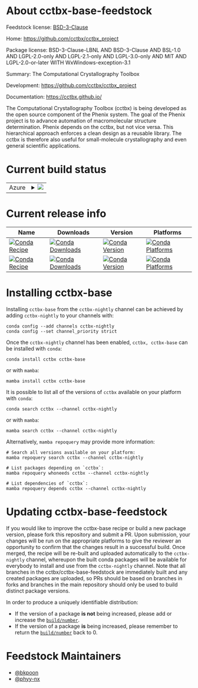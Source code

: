 About cctbx-base-feedstock
==========================

Feedstock license: [BSD-3-Clause](https://github.com/cctbx/nightly-feedstock/blob/main/LICENSE.txt)

Home: https://github.com/cctbx/cctbx_project

Package license: BSD-3-Clause-LBNL AND BSD-3-Clause AND BSL-1.0 AND LGPL-2.0-only AND LGPL-2.1-only AND LGPL-3.0-only AND MIT AND LGPL-2.0-or-later WITH WxWindows-exception-3.1

Summary: The Computational Crystallography Toolbox

Development: https://github.com/cctbx/cctbx_project

Documentation: https://cctbx.github.io/

The Computational Crystallography Toolbox (cctbx) is being developed
as the open source component of the Phenix system. The goal of the
Phenix project is to advance automation of macromolecular structure
determination. Phenix depends on the cctbx, but not vice versa. This
hierarchical approach enforces a clean design as a reusable library.
The cctbx is therefore also useful for small-molecule crystallography
and even general scientific applications.


Current build status
====================


<table>
    
  <tr>
    <td>Azure</td>
    <td>
      <details>
        <summary>
          <a href="https://dev.azure.com/cctbx-release/feedstock-builds/_build/latest?definitionId=11&branchName=main">
            <img src="https://dev.azure.com/cctbx-release/feedstock-builds/_apis/build/status/nightly-feedstock?branchName=main">
          </a>
        </summary>
        <table>
          <thead><tr><th>Variant</th><th>Status</th></tr></thead>
          <tbody><tr>
              <td>linux_64_numpy2.0python3.10.____cpython</td>
              <td>
                <a href="https://dev.azure.com/cctbx-release/feedstock-builds/_build/latest?definitionId=11&branchName=main">
                  <img src="https://dev.azure.com/cctbx-release/feedstock-builds/_apis/build/status/nightly-feedstock?branchName=main&jobName=linux&configuration=linux%20linux_64_numpy2.0python3.10.____cpython" alt="variant">
                </a>
              </td>
            </tr><tr>
              <td>linux_64_numpy2.0python3.11.____cpython</td>
              <td>
                <a href="https://dev.azure.com/cctbx-release/feedstock-builds/_build/latest?definitionId=11&branchName=main">
                  <img src="https://dev.azure.com/cctbx-release/feedstock-builds/_apis/build/status/nightly-feedstock?branchName=main&jobName=linux&configuration=linux%20linux_64_numpy2.0python3.11.____cpython" alt="variant">
                </a>
              </td>
            </tr><tr>
              <td>linux_64_numpy2.0python3.12.____cpython</td>
              <td>
                <a href="https://dev.azure.com/cctbx-release/feedstock-builds/_build/latest?definitionId=11&branchName=main">
                  <img src="https://dev.azure.com/cctbx-release/feedstock-builds/_apis/build/status/nightly-feedstock?branchName=main&jobName=linux&configuration=linux%20linux_64_numpy2.0python3.12.____cpython" alt="variant">
                </a>
              </td>
            </tr><tr>
              <td>linux_64_numpy2.0python3.9.____cpython</td>
              <td>
                <a href="https://dev.azure.com/cctbx-release/feedstock-builds/_build/latest?definitionId=11&branchName=main">
                  <img src="https://dev.azure.com/cctbx-release/feedstock-builds/_apis/build/status/nightly-feedstock?branchName=main&jobName=linux&configuration=linux%20linux_64_numpy2.0python3.9.____cpython" alt="variant">
                </a>
              </td>
            </tr><tr>
              <td>linux_64_numpy2python3.13.____cp313</td>
              <td>
                <a href="https://dev.azure.com/cctbx-release/feedstock-builds/_build/latest?definitionId=11&branchName=main">
                  <img src="https://dev.azure.com/cctbx-release/feedstock-builds/_apis/build/status/nightly-feedstock?branchName=main&jobName=linux&configuration=linux%20linux_64_numpy2python3.13.____cp313" alt="variant">
                </a>
              </td>
            </tr><tr>
              <td>linux_aarch64_numpy2.0python3.10.____cpython</td>
              <td>
                <a href="https://dev.azure.com/cctbx-release/feedstock-builds/_build/latest?definitionId=11&branchName=main">
                  <img src="https://dev.azure.com/cctbx-release/feedstock-builds/_apis/build/status/nightly-feedstock?branchName=main&jobName=linux&configuration=linux%20linux_aarch64_numpy2.0python3.10.____cpython" alt="variant">
                </a>
              </td>
            </tr><tr>
              <td>linux_aarch64_numpy2.0python3.11.____cpython</td>
              <td>
                <a href="https://dev.azure.com/cctbx-release/feedstock-builds/_build/latest?definitionId=11&branchName=main">
                  <img src="https://dev.azure.com/cctbx-release/feedstock-builds/_apis/build/status/nightly-feedstock?branchName=main&jobName=linux&configuration=linux%20linux_aarch64_numpy2.0python3.11.____cpython" alt="variant">
                </a>
              </td>
            </tr><tr>
              <td>linux_aarch64_numpy2.0python3.12.____cpython</td>
              <td>
                <a href="https://dev.azure.com/cctbx-release/feedstock-builds/_build/latest?definitionId=11&branchName=main">
                  <img src="https://dev.azure.com/cctbx-release/feedstock-builds/_apis/build/status/nightly-feedstock?branchName=main&jobName=linux&configuration=linux%20linux_aarch64_numpy2.0python3.12.____cpython" alt="variant">
                </a>
              </td>
            </tr><tr>
              <td>linux_aarch64_numpy2.0python3.9.____cpython</td>
              <td>
                <a href="https://dev.azure.com/cctbx-release/feedstock-builds/_build/latest?definitionId=11&branchName=main">
                  <img src="https://dev.azure.com/cctbx-release/feedstock-builds/_apis/build/status/nightly-feedstock?branchName=main&jobName=linux&configuration=linux%20linux_aarch64_numpy2.0python3.9.____cpython" alt="variant">
                </a>
              </td>
            </tr><tr>
              <td>linux_aarch64_numpy2python3.13.____cp313</td>
              <td>
                <a href="https://dev.azure.com/cctbx-release/feedstock-builds/_build/latest?definitionId=11&branchName=main">
                  <img src="https://dev.azure.com/cctbx-release/feedstock-builds/_apis/build/status/nightly-feedstock?branchName=main&jobName=linux&configuration=linux%20linux_aarch64_numpy2python3.13.____cp313" alt="variant">
                </a>
              </td>
            </tr><tr>
              <td>linux_ppc64le_numpy2.0python3.10.____cpython</td>
              <td>
                <a href="https://dev.azure.com/cctbx-release/feedstock-builds/_build/latest?definitionId=11&branchName=main">
                  <img src="https://dev.azure.com/cctbx-release/feedstock-builds/_apis/build/status/nightly-feedstock?branchName=main&jobName=linux&configuration=linux%20linux_ppc64le_numpy2.0python3.10.____cpython" alt="variant">
                </a>
              </td>
            </tr><tr>
              <td>linux_ppc64le_numpy2.0python3.11.____cpython</td>
              <td>
                <a href="https://dev.azure.com/cctbx-release/feedstock-builds/_build/latest?definitionId=11&branchName=main">
                  <img src="https://dev.azure.com/cctbx-release/feedstock-builds/_apis/build/status/nightly-feedstock?branchName=main&jobName=linux&configuration=linux%20linux_ppc64le_numpy2.0python3.11.____cpython" alt="variant">
                </a>
              </td>
            </tr><tr>
              <td>linux_ppc64le_numpy2.0python3.12.____cpython</td>
              <td>
                <a href="https://dev.azure.com/cctbx-release/feedstock-builds/_build/latest?definitionId=11&branchName=main">
                  <img src="https://dev.azure.com/cctbx-release/feedstock-builds/_apis/build/status/nightly-feedstock?branchName=main&jobName=linux&configuration=linux%20linux_ppc64le_numpy2.0python3.12.____cpython" alt="variant">
                </a>
              </td>
            </tr><tr>
              <td>linux_ppc64le_numpy2.0python3.9.____cpython</td>
              <td>
                <a href="https://dev.azure.com/cctbx-release/feedstock-builds/_build/latest?definitionId=11&branchName=main">
                  <img src="https://dev.azure.com/cctbx-release/feedstock-builds/_apis/build/status/nightly-feedstock?branchName=main&jobName=linux&configuration=linux%20linux_ppc64le_numpy2.0python3.9.____cpython" alt="variant">
                </a>
              </td>
            </tr><tr>
              <td>linux_ppc64le_numpy2python3.13.____cp313</td>
              <td>
                <a href="https://dev.azure.com/cctbx-release/feedstock-builds/_build/latest?definitionId=11&branchName=main">
                  <img src="https://dev.azure.com/cctbx-release/feedstock-builds/_apis/build/status/nightly-feedstock?branchName=main&jobName=linux&configuration=linux%20linux_ppc64le_numpy2python3.13.____cp313" alt="variant">
                </a>
              </td>
            </tr><tr>
              <td>osx_64_numpy2.0python3.10.____cpython</td>
              <td>
                <a href="https://dev.azure.com/cctbx-release/feedstock-builds/_build/latest?definitionId=11&branchName=main">
                  <img src="https://dev.azure.com/cctbx-release/feedstock-builds/_apis/build/status/nightly-feedstock?branchName=main&jobName=osx&configuration=osx%20osx_64_numpy2.0python3.10.____cpython" alt="variant">
                </a>
              </td>
            </tr><tr>
              <td>osx_64_numpy2.0python3.11.____cpython</td>
              <td>
                <a href="https://dev.azure.com/cctbx-release/feedstock-builds/_build/latest?definitionId=11&branchName=main">
                  <img src="https://dev.azure.com/cctbx-release/feedstock-builds/_apis/build/status/nightly-feedstock?branchName=main&jobName=osx&configuration=osx%20osx_64_numpy2.0python3.11.____cpython" alt="variant">
                </a>
              </td>
            </tr><tr>
              <td>osx_64_numpy2.0python3.12.____cpython</td>
              <td>
                <a href="https://dev.azure.com/cctbx-release/feedstock-builds/_build/latest?definitionId=11&branchName=main">
                  <img src="https://dev.azure.com/cctbx-release/feedstock-builds/_apis/build/status/nightly-feedstock?branchName=main&jobName=osx&configuration=osx%20osx_64_numpy2.0python3.12.____cpython" alt="variant">
                </a>
              </td>
            </tr><tr>
              <td>osx_64_numpy2.0python3.9.____cpython</td>
              <td>
                <a href="https://dev.azure.com/cctbx-release/feedstock-builds/_build/latest?definitionId=11&branchName=main">
                  <img src="https://dev.azure.com/cctbx-release/feedstock-builds/_apis/build/status/nightly-feedstock?branchName=main&jobName=osx&configuration=osx%20osx_64_numpy2.0python3.9.____cpython" alt="variant">
                </a>
              </td>
            </tr><tr>
              <td>osx_64_numpy2python3.13.____cp313</td>
              <td>
                <a href="https://dev.azure.com/cctbx-release/feedstock-builds/_build/latest?definitionId=11&branchName=main">
                  <img src="https://dev.azure.com/cctbx-release/feedstock-builds/_apis/build/status/nightly-feedstock?branchName=main&jobName=osx&configuration=osx%20osx_64_numpy2python3.13.____cp313" alt="variant">
                </a>
              </td>
            </tr><tr>
              <td>osx_arm64_numpy2.0python3.10.____cpython</td>
              <td>
                <a href="https://dev.azure.com/cctbx-release/feedstock-builds/_build/latest?definitionId=11&branchName=main">
                  <img src="https://dev.azure.com/cctbx-release/feedstock-builds/_apis/build/status/nightly-feedstock?branchName=main&jobName=osx&configuration=osx%20osx_arm64_numpy2.0python3.10.____cpython" alt="variant">
                </a>
              </td>
            </tr><tr>
              <td>osx_arm64_numpy2.0python3.11.____cpython</td>
              <td>
                <a href="https://dev.azure.com/cctbx-release/feedstock-builds/_build/latest?definitionId=11&branchName=main">
                  <img src="https://dev.azure.com/cctbx-release/feedstock-builds/_apis/build/status/nightly-feedstock?branchName=main&jobName=osx&configuration=osx%20osx_arm64_numpy2.0python3.11.____cpython" alt="variant">
                </a>
              </td>
            </tr><tr>
              <td>osx_arm64_numpy2.0python3.12.____cpython</td>
              <td>
                <a href="https://dev.azure.com/cctbx-release/feedstock-builds/_build/latest?definitionId=11&branchName=main">
                  <img src="https://dev.azure.com/cctbx-release/feedstock-builds/_apis/build/status/nightly-feedstock?branchName=main&jobName=osx&configuration=osx%20osx_arm64_numpy2.0python3.12.____cpython" alt="variant">
                </a>
              </td>
            </tr><tr>
              <td>osx_arm64_numpy2.0python3.9.____cpython</td>
              <td>
                <a href="https://dev.azure.com/cctbx-release/feedstock-builds/_build/latest?definitionId=11&branchName=main">
                  <img src="https://dev.azure.com/cctbx-release/feedstock-builds/_apis/build/status/nightly-feedstock?branchName=main&jobName=osx&configuration=osx%20osx_arm64_numpy2.0python3.9.____cpython" alt="variant">
                </a>
              </td>
            </tr><tr>
              <td>osx_arm64_numpy2python3.13.____cp313</td>
              <td>
                <a href="https://dev.azure.com/cctbx-release/feedstock-builds/_build/latest?definitionId=11&branchName=main">
                  <img src="https://dev.azure.com/cctbx-release/feedstock-builds/_apis/build/status/nightly-feedstock?branchName=main&jobName=osx&configuration=osx%20osx_arm64_numpy2python3.13.____cp313" alt="variant">
                </a>
              </td>
            </tr><tr>
              <td>win_64_numpy2.0python3.10.____cpython</td>
              <td>
                <a href="https://dev.azure.com/cctbx-release/feedstock-builds/_build/latest?definitionId=11&branchName=main">
                  <img src="https://dev.azure.com/cctbx-release/feedstock-builds/_apis/build/status/nightly-feedstock?branchName=main&jobName=win&configuration=win%20win_64_numpy2.0python3.10.____cpython" alt="variant">
                </a>
              </td>
            </tr><tr>
              <td>win_64_numpy2.0python3.11.____cpython</td>
              <td>
                <a href="https://dev.azure.com/cctbx-release/feedstock-builds/_build/latest?definitionId=11&branchName=main">
                  <img src="https://dev.azure.com/cctbx-release/feedstock-builds/_apis/build/status/nightly-feedstock?branchName=main&jobName=win&configuration=win%20win_64_numpy2.0python3.11.____cpython" alt="variant">
                </a>
              </td>
            </tr><tr>
              <td>win_64_numpy2.0python3.12.____cpython</td>
              <td>
                <a href="https://dev.azure.com/cctbx-release/feedstock-builds/_build/latest?definitionId=11&branchName=main">
                  <img src="https://dev.azure.com/cctbx-release/feedstock-builds/_apis/build/status/nightly-feedstock?branchName=main&jobName=win&configuration=win%20win_64_numpy2.0python3.12.____cpython" alt="variant">
                </a>
              </td>
            </tr><tr>
              <td>win_64_numpy2.0python3.9.____cpython</td>
              <td>
                <a href="https://dev.azure.com/cctbx-release/feedstock-builds/_build/latest?definitionId=11&branchName=main">
                  <img src="https://dev.azure.com/cctbx-release/feedstock-builds/_apis/build/status/nightly-feedstock?branchName=main&jobName=win&configuration=win%20win_64_numpy2.0python3.9.____cpython" alt="variant">
                </a>
              </td>
            </tr><tr>
              <td>win_64_numpy2python3.13.____cp313</td>
              <td>
                <a href="https://dev.azure.com/cctbx-release/feedstock-builds/_build/latest?definitionId=11&branchName=main">
                  <img src="https://dev.azure.com/cctbx-release/feedstock-builds/_apis/build/status/nightly-feedstock?branchName=main&jobName=win&configuration=win%20win_64_numpy2python3.13.____cp313" alt="variant">
                </a>
              </td>
            </tr>
          </tbody>
        </table>
      </details>
    </td>
  </tr>
</table>

Current release info
====================

| Name | Downloads | Version | Platforms |
| --- | --- | --- | --- |
| [![Conda Recipe](https://img.shields.io/badge/recipe-cctbx-green.svg)](https://anaconda.org/cctbx-nightly/cctbx) | [![Conda Downloads](https://img.shields.io/conda/dn/cctbx-nightly/cctbx.svg)](https://anaconda.org/cctbx-nightly/cctbx) | [![Conda Version](https://img.shields.io/conda/vn/cctbx-nightly/cctbx.svg)](https://anaconda.org/cctbx-nightly/cctbx) | [![Conda Platforms](https://img.shields.io/conda/pn/cctbx-nightly/cctbx.svg)](https://anaconda.org/cctbx-nightly/cctbx) |
| [![Conda Recipe](https://img.shields.io/badge/recipe-cctbx--base-green.svg)](https://anaconda.org/cctbx-nightly/cctbx-base) | [![Conda Downloads](https://img.shields.io/conda/dn/cctbx-nightly/cctbx-base.svg)](https://anaconda.org/cctbx-nightly/cctbx-base) | [![Conda Version](https://img.shields.io/conda/vn/cctbx-nightly/cctbx-base.svg)](https://anaconda.org/cctbx-nightly/cctbx-base) | [![Conda Platforms](https://img.shields.io/conda/pn/cctbx-nightly/cctbx-base.svg)](https://anaconda.org/cctbx-nightly/cctbx-base) |

Installing cctbx-base
=====================

Installing `cctbx-base` from the `cctbx-nightly` channel can be achieved by adding `cctbx-nightly` to your channels with:

```
conda config --add channels cctbx-nightly
conda config --set channel_priority strict
```

Once the `cctbx-nightly` channel has been enabled, `cctbx, cctbx-base` can be installed with `conda`:

```
conda install cctbx cctbx-base
```

or with `mamba`:

```
mamba install cctbx cctbx-base
```

It is possible to list all of the versions of `cctbx` available on your platform with `conda`:

```
conda search cctbx --channel cctbx-nightly
```

or with `mamba`:

```
mamba search cctbx --channel cctbx-nightly
```

Alternatively, `mamba repoquery` may provide more information:

```
# Search all versions available on your platform:
mamba repoquery search cctbx --channel cctbx-nightly

# List packages depending on `cctbx`:
mamba repoquery whoneeds cctbx --channel cctbx-nightly

# List dependencies of `cctbx`:
mamba repoquery depends cctbx --channel cctbx-nightly
```




Updating cctbx-base-feedstock
=============================

If you would like to improve the cctbx-base recipe or build a new
package version, please fork this repository and submit a PR. Upon submission,
your changes will be run on the appropriate platforms to give the reviewer an
opportunity to confirm that the changes result in a successful build. Once
merged, the recipe will be re-built and uploaded automatically to the
`cctbx-nightly` channel, whereupon the built conda packages will be available for
everybody to install and use from the `cctbx-nightly` channel.
Note that all branches in the cctbx/cctbx-base-feedstock are
immediately built and any created packages are uploaded, so PRs should be based
on branches in forks and branches in the main repository should only be used to
build distinct package versions.

In order to produce a uniquely identifiable distribution:
 * If the version of a package **is not** being increased, please add or increase
   the [``build/number``](https://docs.conda.io/projects/conda-build/en/latest/resources/define-metadata.html#build-number-and-string).
 * If the version of a package **is** being increased, please remember to return
   the [``build/number``](https://docs.conda.io/projects/conda-build/en/latest/resources/define-metadata.html#build-number-and-string)
   back to 0.

Feedstock Maintainers
=====================

* [@bkpoon](https://github.com/bkpoon/)
* [@phyy-nx](https://github.com/phyy-nx/)

